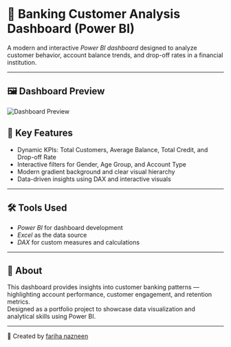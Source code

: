 # 🏦 Banking Customer Analysis Dashboard (Power BI)

A modern and interactive *Power BI dashboard* designed to analyze customer behavior, account balance trends, and drop-off rates in a financial institution.

---

## 🖼️ Dashboard Preview

![Dashboard Preview](./bank%20dashboard.png)

## 🧠 Key Features
- Dynamic KPIs: Total Customers, Average Balance, Total Credit, and Drop-off Rate  
- Interactive filters for Gender, Age Group, and Account Type  
- Modern gradient background and clear visual hierarchy  
- Data-driven insights using DAX and interactive visuals  

---

## 🛠️ Tools Used
- *Power BI* for dashboard development  
- *Excel* as the data source  
- *DAX* for custom measures and calculations  

---

## 📄 About
This dashboard provides insights into customer banking patterns — highlighting account performance, customer engagement, and retention metrics.  
Designed as a portfolio project to showcase data visualization and analytical skills using Power BI.

---

👤 Created by [fariha nazneen](https://github.com/mfanazneen-sys)

